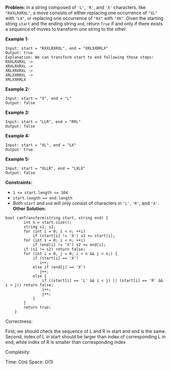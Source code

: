 **Problem:**
In a string composed of `'L'`, `'R'`, and `'X'` characters, like `"RXXLRXRXL"`, a move consists of either replacing one occurrence of `"XL"` with `"LX"`, or replacing one occurrence of `"RX"` with `"XR"`. Given the starting string `start` and the ending string `end`, return `True` if and only if there exists a sequence of moves to transform one string to the other.

 

**Example 1:**

```
Input: start = "RXXLRXRXL", end = "XRLXXRRLX"
Output: true
Explanation: We can transform start to end following these steps:
RXXLRXRXL ->
XRXLRXRXL ->
XRLXRXRXL ->
XRLXXRRXL ->
XRLXXRRLX
```

**Example 2:**

```
Input: start = "X", end = "L"
Output: false
```

**Example 3:**

```
Input: start = "LLR", end = "RRL"
Output: false
```

**Example 4:**

```
Input: start = "XL", end = "LX"
Output: true
```

**Example 5:**

```
Input: start = "XLLR", end = "LXLX"
Output: false
```

 

**Constraints:**

- `1 <= start.length <= 104`
- `start.length == end.length`
- Both `start` and `end` will only consist of characters in `'L'`, `'R'`, and `'X'`.
**Other Solution:**
```
bool canTransform(string start, string end) {
        int n = start.size();
        string s1, s2;
        for (int i = 0; i < n; ++i) 
            if (start[i] != 'X') s1 += start[i];
        for (int i = 0; i < n; ++i) 
            if (end[i] != 'X') s2 += end[i];
        if (s1 != s2) return false;
        for (int i = 0, j = 0; i < n && j < n;) {
            if (start[i] == 'X') 
               i++;
            else if (end[j] == 'X') 
               j++;
            else {
                if ((start[i] == 'L' && i < j) || (start[i] == 'R' && i > j)) return false;
                i++;
                j++;
            }
        }
        return true;
    }
```
Correctness:

First, we should check the sequence of L and R in start and end is the same. Second, index of L in start should be larger than index of corresponding L in end, while index of R is smaller than corresponding index

Complexity:

Time: O(n)
Space: O(1)